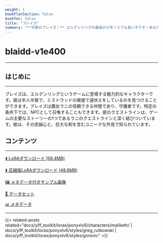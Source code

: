 ```yaml
---
weight: 1
bookFlatSection: false
bookToC: false
title: "ブレイズ"
summary: "**半狼のブレイズ！** エルデンリングの最高の少年！とても良い子です！あなたの好みによっては、いたずらな子にもなれます..."
---
```


<!--markdownlint-disable MD025 MD033 -->

# blaidd-v1e400

---

## はじめに

---

ブレイズは、エルデンリングというゲームに登場する魅力的なキャラクターです。彼は半人半狼で、ミストウッドの廃墟で遠吠えをしているのを見つけることができます。ブレイズは魔女ラニの信頼できる仲間であり、守護者です。特定の条件下では、NPCとして召喚することもできます。彼のクエストラインは、ゲームの主要なストーリーの1つであるラニのクエストラインと深く結びついています。彼は、その忠誠心と、巨大な剣を含むユニークな外見で知られています。

## コンテンツ

---

[⬇️ LoRAダウンロード (58.4MB)](https://huggingface.co/rakki194/yt/resolve/main/ponyxl_loras/blaidd-v1e400.safetensors?download=true)

[⬇️ 圧縮版LoRAダウンロード (48.6MB)](https://huggingface.co/rakki194/yt/resolve/main/ponyxl_loras_shrunk_2/blaidd-v1e400_frockpt1_th-3.55.safetensors?download=true)

[🖼️ メタデータ付きサンプル画像](https://huggingface.co/k4d3/yiff_toolkit/tree/main/static/{})

[📐 データセット](https://huggingface.co/datasets/k4d3/furry/tree/main/blaidd)

[📊 メタデータ](https://huggingface.co/k4d3/yiff_toolkit/raw/main/ponyxl_loras/blaidd-v1e400.json)

---

<!--
HUGO_SEARCH_EXCLUDE_START
-->
{{< related-posts related="docs/yiff_toolkit/loras/ponyxlv6/characters/maliketh/ | docs/yiff_toolkit/loras/ponyxlv6/styles/greg_rutkowski | docs/yiff_toolkit/loras/ponyxlv6/styles/goronic" >}}
<!--
HUGO_SEARCH_EXCLUDE_END
-->
